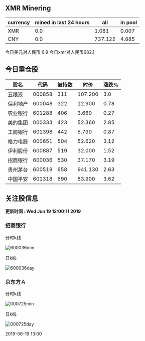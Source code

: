 ## XMR Minering

|currency|mined in last 24 hours|all|in pool|
|---|---|---|---|
|XMR|0.0|1.081|0.007|
|CNY|0.0|737.122|4.885|

今日美元对人民币 6.9	今日xmr对人民币682.1


## 今日重仓股 

|股名|代码|被持数|时价|涨跌%|
|---|---|---|---|---|
|五粮液|000858|311|107.200|3.0|
|保利地产|600048|322|12.900|0.78|
|农业银行|601288|406|3.660|0.27|
|美的集团|000333|423|52.360|2.85|
|工商银行|601398|442|5.790|0.87|
|格力电器|000651|504|52.620|3.12|
|伊利股份|600887|519|32.000|1.52|
|招商银行|600036|530|37.170|3.19|
|贵州茅台|600519|658|941.130|2.63|
|中国平安|601318|690|83.900|3.62|

## 关注股信息
**更新时间 : Wed Jun 19 12:00:11 2019**
### 招商银行 
分时k线

![600036min](http://image.sinajs.cn/newchart/min/n/sh600036.gif)

日k线

![600036day](http://image.sinajs.cn/newchart/daily/n/sh600036.gif)

### 京东方Ａ 
分时k线

![000725min](http://image.sinajs.cn/newchart/min/n/sz000725.gif)

日k线

![000725day](http://image.sinajs.cn/newchart/daily/n/sz000725.gif)

2019-06-19 13:00
